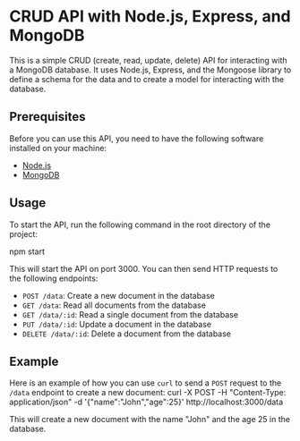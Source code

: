 # CRUD API with Node.js, Express, and MongoDB

This is a simple CRUD (create, read, update, delete) API for interacting with a MongoDB database. It uses Node.js, Express, and the Mongoose library to define a schema for the data and to create a model for interacting with the database.

## Prerequisites

Before you can use this API, you need to have the following software installed on your machine:

- [Node.js](https://nodejs.org/)
- [MongoDB](https://www.mongodb.com/)

## Usage

To start the API, run the following command in the root directory of the project:

npm start

This will start the API on port 3000. You can then send HTTP requests to the following endpoints:

- `POST /data`: Create a new document in the database
- `GET /data`: Read all documents from the database
- `GET /data/:id`: Read a single document from the database
- `PUT /data/:id`: Update a document in the database
- `DELETE /data/:id`: Delete a document from the database

## Example

Here is an example of how you can use `curl` to send a `POST` request to the `/data` endpoint to create a new document:
curl -X POST -H "Content-Type: application/json" -d '{"name":"John","age":25}' http://localhost:3000/data


This will create a new document with the name "John" and the age 25 in the database.
